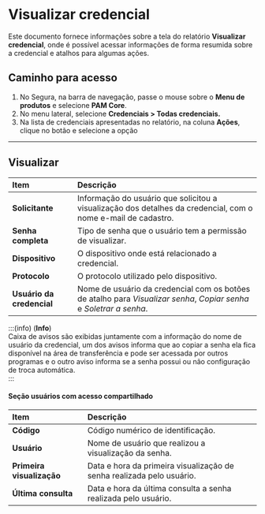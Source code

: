 # Visualizar credencial

Este documento fornece informações sobre a tela do relatório **Visualizar credencial**, onde é possível acessar informações de forma resumida sobre a credencial e atalhos para algumas ações.

## Caminho para acesso
1. No Segura, na barra de navegação, passe o mouse sobre o **Menu de produtos** e selecione **PAM Core**.  
2. No menu lateral, selecione **Credenciais > Todas credenciais.**  
3. Na lista de credenciais apresentadas no relatório, na coluna **Ações**, clique no botão e selecione a opção 

---
## Visualizar
| **Item** | **Descrição** |
| :---- | :---- |
| **Solicitante** | Informação do usuário que solicitou a visualização dos detalhes da credencial, com o nome e-mail de cadastro. |
| **Senha completa** | Tipo de senha que o usuário tem a permissão de visualizar. |
| **Dispositivo** | O dispositivo onde está relacionado a credencial. |
| **Protocolo** | O protocolo utilizado pelo dispositivo. |
| **Usuário da credencial** | Nome de usuário da credencial com os botões de atalho para *Visualizar senha*, *Copiar senha* e *Soletrar a senha*. |

:::(info) (**Info**)  
Caixa de avisos são exibidas juntamente com a informação do nome de usuário da credencial, um dos avisos informa que ao copiar a senha ela fica disponível na área de transferência e pode ser acessada por outros programas e o outro aviso informa se a senha possui ou não configuração de troca automática.  
:::  

#### Seção usuários com acesso compartilhado
| **Item** | **Descrição** |
| :---- | :---- |
| **Código** | Código numérico de identificação. |
| **Usuário** | Nome de usuário que realizou a visualização da senha. |
| **Primeira visualização** | Data e hora da primeira visualização de senha realizada pelo usuário. |
| **Última consulta** | Data e hora da última consulta a senha realizada pelo usuário. |

